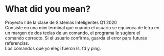 # What did you mean?
Proyecto I de la clase de Sistemas Inteligentes Q1 2020  
Consiste en una mini terminal que cuando el usuario se equivoca de letra en un margen de dos teclas de un comando, el programa le sugiere el comando correcto. Si el usuario confirma, guarda el error para futuras referencias.  
Los comandos que yo elegí fueron ls, fd y ping.
